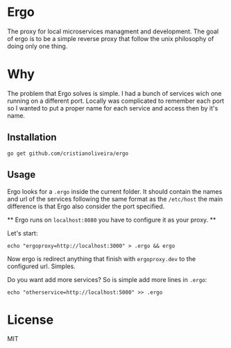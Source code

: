# Ergo

The proxy for local microservices managment and development.
The goal of ergo is to be a simple reverse proxy that follow the unix philosophy of doing only one thing.

# Why

The problem that Ergo solves is simple. I had a bunch of services wich one
running on a different port. Locally was complicated to remember each port
so I wanted to put a proper name for each service and access then by it's name.

## Installation

```
go get github.com/cristianoliveira/ergo
```

## Usage

Ergo looks for a `.ergo` inside the current folder. It should contain the names and
url of the services following the same format as the `/etc/host` the main difference
is that Ergo also consider the port specified.

** Ergo runs on `localhost:8080` you have to configure it as your proxy. **

Let's start:
```
echo "ergoproxy=http://localhost:3000" > .ergo && ergo
```
Now ergo is redirect anything that finish with `ergoproxy.dev` to the configured
url. Simples.

Do you want add more services? So is simple add more lines in `.ergo`:
```
echo "otherservice=http://localhost:5000" >> .ergo
```

# License

MIT
